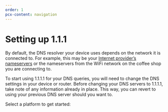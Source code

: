 ```yaml
---
order: 1
pcx-content: navigation
---
```


# Setting up 1.1.1

By default, the DNS resolver your device uses depends on the network it is connected to. For example, this may be your [Internet provider’s nameservers](https://www.cloudflare.com/learning/dns/what-is-dns/) or the nameservers from the WiFi network on the coffee shop you are connecting to. 

To start using 1.1.1.1 for your DNS queries, you will need to change the DNS settings in your device or router. Before changing your DNS servers to 1.1.1.1, take note of any information already in place. This way, you can revert to using your previous DNS server should you want to.

Select a platform to get started:

<DirectoryListing path="/setup-1.1.1.1"/>

